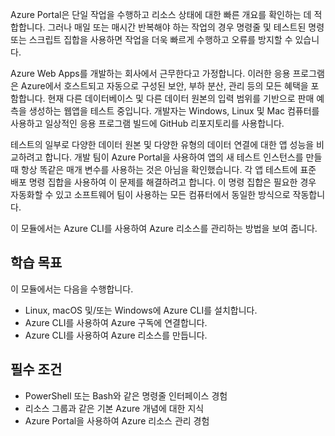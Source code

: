 Azure Portal은 단일 작업을 수행하고 리소스 상태에 대한 빠른 개요를 확인하는 데 적합합니다. 그러나 매일 또는 매시간 반복해야 하는 작업의 경우 명령줄 및 테스트된 명령 또는 스크립트 집합을 사용하면 작업을 더욱 빠르게 수행하고 오류를 방지할 수 있습니다. 

Azure Web Apps를 개발하는 회사에서 근무한다고 가정합니다. 이러한 응용 프로그램은 Azure에서 호스트되고 자동으로 구성된 보안, 부하 분산, 관리 등의 모든 혜택을 포함합니다. 현재 다른 데이터베이스 및 다른 데이터 원본의 입력 범위를 기반으로 판매 예측을 생성하는 웹앱을 테스트 중입니다. 개발자는 Windows, Linux 및 Mac 컴퓨터를 사용하고 일상적인 응용 프로그램 빌드에 GitHub 리포지토리를 사용합니다. 

테스트의 일부로 다양한 데이터 원본 및 다양한 유형의 데이터 연결에 대한 앱 성능을 비교하려고 합니다. 개발 팀이 Azure Portal을 사용하여 앱의 새 테스트 인스턴스를 만들 때 항상 똑같은 매개 변수를 사용하는 것은 아님을 확인했습니다. 각 앱 테스트에 표준 배포 명령 집합을 사용하여 이 문제를 해결하려고 합니다. 이 명령 집합은 필요한 경우 자동화할 수 있고 소프트웨어 팀이 사용하는 모든 컴퓨터에서 동일한 방식으로 작동합니다.

이 모듈에서는 Azure CLI를 사용하여 Azure 리소스를 관리하는 방법을 보여 줍니다. 

## <a name="learning-objectives"></a>학습 목표

이 모듈에서는 다음을 수행합니다.

- Linux, macOS 및/또는 Windows에 Azure CLI를 설치합니다.
- Azure CLI를 사용하여 Azure 구독에 연결합니다.
- Azure CLI를 사용하여 Azure 리소스를 만듭니다.

## <a name="prerequisites"></a>필수 조건  

- PowerShell 또는 Bash와 같은 명령줄 인터페이스 경험
- 리소스 그룹과 같은 기본 Azure 개념에 대한 지식
- Azure Portal을 사용하여 Azure 리소스 관리 경험